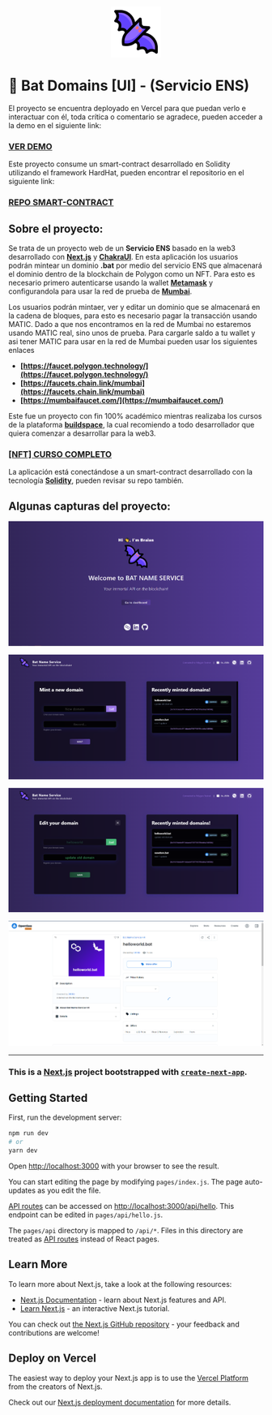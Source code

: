 <p align="center" width="200">
   <img align="center" width="100" src="https://raw.githubusercontent.com/BraianVaylet/buildspace-bat-domains-ui/main/public/logo.png" />   
</p>

# 🦇 Bat Domains [UI] - (Servicio ENS)

El proyecto se encuentra deployado en Vercel para que puedan verlo e interactuar con él, toda crítica o comentario se agradece, pueden acceder a la demo en el siguiente link:

### **[VER DEMO](https://buildspace-bat-domains-ui.vercel.app/)**

Este proyecto consume un smart-contract desarrollado en Solidity utilizando el framework HardHat, pueden encontrar el repositorio en el siguiente link:

### [REPO SMART-CONTRACT](https://github.com/BraianVaylet/buildspace-bat-domains)

## Sobre el proyecto:

Se trata de un proyecto web de un **Servicio ENS** basado en la web3 desarrollado con **[Next.js](https://nextjs.org/)** y **[ChakraUI](https://chakra-ui.com/)**. En esta aplicación los usuarios podrán mintear un dominio **.bat** por medio del servicio ENS que almacenará el dominio dentro de la blockchain de Polygon como un NFT. 
Para esto es necesario primero autenticarse usando la wallet **[Metamask](https://metamask.io/)** y configurandola para usar la red de prueba de **[Mumbai](https://mumbai.polygonscan.com/)**.

Los usuarios podrán mintaer, ver y editar un dominio que se almacenará en la cadena de bloques, para esto es necesario pagar la transacción usando MATIC. Dado a que nos encontramos en la red de Mumbai no estaremos usando MATIC real, sino unos de prueba. Para cargarle saldo a tu wallet y asi tener MATIC para usar en la red de Mumbai pueden usar los siguientes enlaces 
- **[https://faucet.polygon.technology/](https://faucet.polygon.technology/)**
- **[https://faucets.chain.link/mumbai](https://faucets.chain.link/mumbai)**
- **[https://mumbaifaucet.com/](https://mumbaifaucet.com/)**

Este fue un proyecto con fin 100% académico mientras realizaba los cursos de la plataforma **[buildspace](https://buildspace.so/)**, la cual recomiendo a todo desarrollador que quiera comenzar a desarrollar para la web3.

### [[NFT] CURSO COMPLETO](https://opensea.io/assets/matic/0x3CD266509D127d0Eac42f4474F57D0526804b44e/17970?force_update=true)

La aplicación está conectándose a un smart-contract desarrollado con la tecnología **[Solidity](https://solidity-es.readthedocs.io/es/latest/#)**, pueden revisar su repo también. 

## Algunas capturas del proyecto:

![screenshot#1](https://raw.githubusercontent.com/BraianVaylet/buildspace-bat-domains-ui/main/public/bat1.png)

![screenshot#2](https://raw.githubusercontent.com/BraianVaylet/buildspace-bat-domains-ui/main/public/bat2.png)

![screenshot#3](https://raw.githubusercontent.com/BraianVaylet/buildspace-bat-domains-ui/main/public/bat3.png)

![screenshot#4](https://raw.githubusercontent.com/BraianVaylet/buildspace-bat-domains-ui/main/public/bat4.png)

---

### This is a [Next.js](https://nextjs.org/) project bootstrapped with [`create-next-app`](https://github.com/vercel/next.js/tree/canary/packages/create-next-app).

## Getting Started

First, run the development server:

```bash
npm run dev
# or
yarn dev
```

Open [http://localhost:3000](http://localhost:3000) with your browser to see the result.

You can start editing the page by modifying `pages/index.js`. The page auto-updates as you edit the file.

[API routes](https://nextjs.org/docs/api-routes/introduction) can be accessed on [http://localhost:3000/api/hello](http://localhost:3000/api/hello). This endpoint can be edited in `pages/api/hello.js`.

The `pages/api` directory is mapped to `/api/*`. Files in this directory are treated as [API routes](https://nextjs.org/docs/api-routes/introduction) instead of React pages.

## Learn More

To learn more about Next.js, take a look at the following resources:

- [Next.js Documentation](https://nextjs.org/docs) - learn about Next.js features and API.
- [Learn Next.js](https://nextjs.org/learn) - an interactive Next.js tutorial.

You can check out [the Next.js GitHub repository](https://github.com/vercel/next.js/) - your feedback and contributions are welcome!

## Deploy on Vercel

The easiest way to deploy your Next.js app is to use the [Vercel Platform](https://vercel.com/new?utm_medium=default-template&filter=next.js&utm_source=create-next-app&utm_campaign=create-next-app-readme) from the creators of Next.js.

Check out our [Next.js deployment documentation](https://nextjs.org/docs/deployment) for more details.


